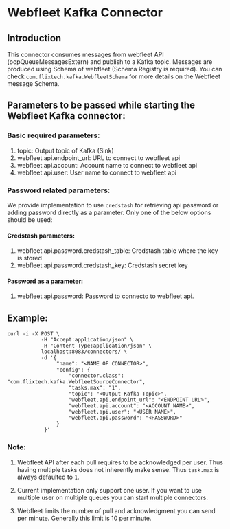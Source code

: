 # Webfleet Kafka Connector

## Introduction
This connector consumes messages from webfleet API (popQueueMessagesExtern) and publish to a Kafka topic.
Messages are produced using Schema of webfleet (Schema Registry is required).
You can check `com.flixtech.kafka.WebfleetSchema` for more details on the Webfleet message Schema.  

## Parameters to be passed while starting the Webfleet Kafka connector:
 ### Basic required parameters:
 1. topic: Output topic of Kafka (Sink)
 2. webfleet.api.endpoint_url: URL to connect to webfleet api
 3. webfleet.api.account: Account name to connect to webfleet api
 4. webfleet.api.user: User name to connect to webfleet api
 
 ### Password related parameters:
 We provide implementation to use `credstash` for retrieving api password or
 adding password directly as a parameter. Only one of the below options should 
 be used:
 
 #### Credstash parameters:
 1. webfleet.api.password.credstash_table: Credstash table where the key is stored
 2. webfleet.api.password.credstash_key: Credstash secret key

 #### Password as a parameter:
 1. webfleet.api.password: Password to connecto to webfleet api. 


## Example:
```
curl -i -X POST \
           -H "Accept:application/json" \
           -H "Content-Type:application/json" \
           localhost:8083/connectors/ \
           -d '{
				"name": "<NAME OF CONNECTOR>",
  				"config": {
				    "connector.class": "com.flixtech.kafka.WebfleetSourceConnector",
				    "tasks.max": "1",
				    "topic": "<Output Kafka Topic>",
				    "webfleet.api.endpoint_url": "<ENDPOINT URL>",
				    "webfleet.api.account": "<ACCOUNT NAME>",
				    "webfleet.api.user": "<USER NAME>",
				    "webfleet.api.password": "<PASSWORD>"
  				}
  			}'

```

### Note:
 1. Webfleet API after each pull requires to be acknowledged per user. 
    Thus having multiple tasks does not inherently make sense. 
    Thus `task.max` is always defaulted to `1`.
    
 2. Current implementation only support one user. If you want to use multiple user on multiple queues 
    you can start multiple connectors. 
 
 3. Webfleet limits the number of pull and acknowledgment you can send per minute. 
    Generally this limit is 10 per minute.
